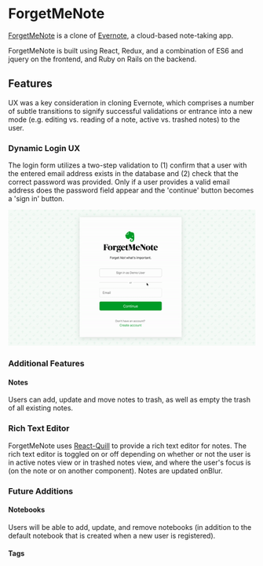 # ForgetMeNote

[ForgetMeNote](https://forgetmenote.herokuapp.com/) is a clone of [Evernote](https://evernote.com/), a cloud-based note-taking app.

ForgetMeNote is built using React, Redux, and a combination of ES6 and jquery on the frontend, and Ruby on Rails on the backend. 

## Features

UX was a key consideration in cloning Evernote, which comprises a number of subtle transitions to signify successful validations or entrance into a new mode (e.g. editing vs. reading of a note, active vs. trashed notes) to the user.

### Dynamic Login UX

The login form utilizes a two-step validation to (1) confirm that a user with the entered email address exists in the database and (2) check that the correct password was provided. Only if a user provides a valid email address does the password field appear and the 'continue' button becomes a 'sign in' button.

![login demo](https://github.com/mrcjbradley/ForgetMeNote/blob/master/app/assets/images/login.gif?raw=true "Login Demo")

### Additional Features

#### Notes
 Users can add, update and move notes to trash, as well as empty the trash of all existing notes. 

 ### Rich Text Editor
ForgetMeNote uses [React-Quill](https://github.com/zenoamaro/react-quill) to provide a rich text editor for notes. The rich text editor is toggled on or off depending on whether or not the user is in active notes view or in trashed notes view, and where the user's focus is (on the note or on another component). Notes are updated onBlur.

### Future Additions
#### Notebooks
Users will be able to add, update, and remove notebooks (in addition to the default notebook that is created when a new user is registered).
#### Tags